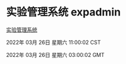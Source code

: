 # 实验管理系统 expadmin
[实验管理系统](http://59.174.26.31:56808/expadmin-782313d2-e1b1-4ea7-932e-3a55e6a1a4d0/)

2022年 03月 26日 星期六 11:00:02 CST

2022年 03月 26日 星期六 03:00:02 GMT
